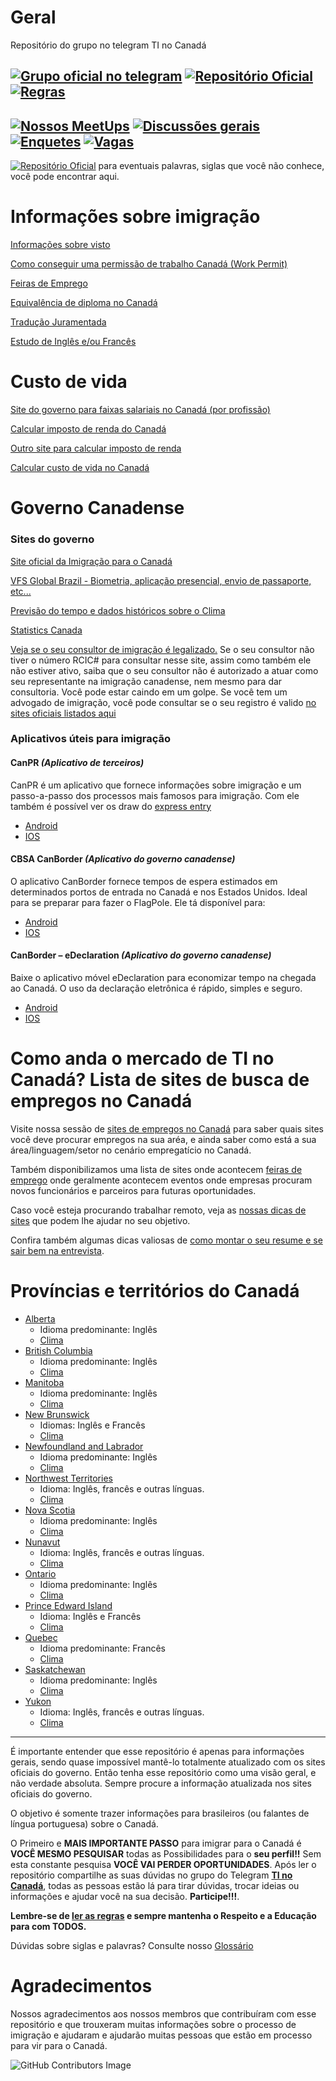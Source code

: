 # Geral

Repositório do grupo no telegram TI no Canadá

[![Grupo oficial no telegram](https://img.shields.io/badge/Telegram-2CA5E0?style=flat&logo=telegram&logoColor=white&label=Grupo%20Oficial)](https://t.me/tinocanada) [![Repositório Oficial](https://img.shields.io/badge/GitHub-100000?style=flat&logo=github&logoColor=white&label=Repositório%20Oficial)](https://github.com/ti-no-canada)
[![Regras](https://img.shields.io/badge/Telegram-2CA5E0?style=flat&logo=telegram&logoColor=white&label=Regras)](https://github.com/ti-no-canada/Geral/blob/master/regras-do-grupo.md)  
---
[![Nossos MeetUps](https://img.shields.io/badge/%F0%9F%95%BAMeetups-Nossos%20meetups%2C%20participe-orange)](https://github.com/ti-no-canada/imigracao-para-o-canada/discussions/categories/meet-up)
[![Discussões gerais](https://img.shields.io/badge/GitHub-181717?style=flat&logo=github&logoColor=white&label=Discussões)](https://github.com/ti-no-canada/imigracao-para-o-canada/discussions) [![Enquetes](https://img.shields.io/badge/GitHub-181717?style=flat&logo=github&logoColor=white&label=Enquetes)](https://github.com/ti-no-canada/imigracao-para-o-canada/discussions/categories/enquetes)  [![Vagas](https://img.shields.io/badge/GitHub-181717?style=flat&logo=github&logoColor=white&label=Vagas)](https://github.com/ti-no-canada/imigracao-para-o-canada/discussions/categories/vagas-no-canad%C3%A1-ou-remota-job)
---


[![Repositório Oficial](https://img.shields.io/badge/GitHub-100000?style=flat&logo=github&logoColor=white&label=Glossário)](https://github.com/ti-no-canada/imigracao-para-o-canada/blob/master/glossario.md) para eventuais palavras, siglas que você não conhece, você pode encontrar aqui.


# Informações sobre imigração

[Informações sobre visto](https://github.com/ti-no-canada/Geral/blob/master/informacoes-gerais-sobre-visto.md)

[Como conseguir uma permissão de trabalho Canadá (Work Permit)](https://github.com/ti-no-canada/imigracao-para-o-canada/blob/master/como-conseguir-um-work-permit-no-canada.md)

[Feiras de Emprego](https://github.com/ti-no-canada/imigracao-para-o-canada/blob/master/Trabalhar%20no%20Canadá/feiras-emprego.md)

[Equivalência de diploma no Canadá](https://github.com/ti-no-canada/Geral/blob/master/equivalencia-de-diploma.md)

[Tradução Juramentada](https://github.com/ti-no-canada/Geral/blob/master/traducao-juramentada.md)

[Estudo de Inglês e/ou Francês](https://github.com/ti-no-canada/imigracao-para-o-canada/blob/master/dicas-de-idiomas.md)

# Custo de vida

[Site do governo para faixas salariais no Canadá (por profissão)](https://www.jobbank.gc.ca/explorecareers)

[Calcular imposto de renda do Canadá](https://www.ey.com/ca/en/services/tax/tax-calculators-2018-personal-tax)

[Outro site para calcular imposto de renda](https://neuvoo.ca/tax-calculator/)

[Calcular custo de vida no Canadá](https://www.numbeo.com/cost-of-living/in/Toronto)

# Governo Canadense

### Sites do governo

[Site oficial da Imigração para o Canadá](https://www.canada.ca/en/services/immigration-citizenship.html)

[VFS Global Brazil - Biometria, aplicação presencial, envio de passaporte, etc...](https://www.vfsglobal.ca/canada/brazil/index.html)

[Previsão do tempo e dados históricos sobre o Clima](https://weather.gc.ca/canada_e.html)

[Statistics Canada](https://www.statcan.gc.ca/eng/start)

[Veja se o seu consultor de imigração é legalizado.](https://iccrc-crcic.ca/find-a-professional/) Se o seu consultor não tiver o número RCIC# para consultar nesse site, assim como também ele não estiver ativo, saiba que o seu consultor não é autorizado a atuar como seu representante na imigração canadense, nem mesmo para dar consultoria. Você pode estar caindo em um golpe. Se você tem um advogado de imigração, você pode consultar se o seu registro é valido [no sites oficiais listados aqui](https://www.canada.ca/en/immigration-refugees-citizenship/services/immigration-citizenship-representative/choose/authorized.html#law-societies)

### Aplicativos úteis para imigração

#### CanPR _(Aplicativo de terceiros)_

CanPR é um aplicativo que fornece informações sobre imigração e um passo-a-passo dos processos mais famosos para imigração. Com ele também é possível ver os draw do [express entry](https://github.com/ti-no-canada/imigracao-para-o-canada/blob/master/informacoes-gerais-sobre-visto.md#o-que-é-express-entry)

- [Android](https://play.google.com/store/apps/details?id=maaz.canpr.myapplication&hl=en_CA)
- [IOS](https://apps.apple.com/ca/app/canpr/id1447024170)

#### CBSA CanBorder _(Aplicativo do governo canadense)_

O aplicativo CanBorder fornece tempos de espera estimados em determinados portos de entrada no Canadá e nos Estados Unidos. Ideal para se preparar para fazer o FlagPole. Ele tá disponível para:

- [Android](https://play.google.com/store/apps/details?id=ca.gc.cbsa.canborder.bwt&hl=en_CA)
- [IOS](https://apps.apple.com/ca/app/cbsa-canborder/id1110491634)

#### CanBorder – eDeclaration _(Aplicativo do governo canadense)_

Baixe o aplicativo móvel eDeclaration para economizar tempo na chegada ao Canadá. O uso da declaração eletrônica é rápido, simples e seguro.

- [Android](https://play.google.com/store/apps/details?id=ca.gc.cbsa.edeclaration&hl=en_CA)
- [IOS](https://apps.apple.com/ca/app/canborder-edeclaration/id1209044444)

# Como anda o mercado de TI no Canadá? Lista de sites de busca de empregos no Canadá

Visite nossa sessão de [sites de empregos no Canadá](https://github.com/ti-no-canada/imigracao-para-o-canada/blob/master/Trabalhar%20no%20Canadá/sites-de-emprego.md) para saber quais sites você deve procurar empregos na sua aréa, e ainda saber como está a sua área/linguagem/setor no cenário empregatício no Canadá.

Também disponibilizamos uma lista de sites onde acontecem [feiras de emprego](https://github.com/ti-no-canada/imigracao-para-o-canada/blob/master/Trabalhar%20no%20Canadá/feiras-emprego.md) onde geralmente acontecem eventos onde empresas procuram novos funcionários e parceiros para futuras oportunidades.

Caso você esteja procurando trabalhar remoto, veja as [nossas dicas de sites](https://github.com/ti-no-canada/imigracao-para-o-canada/blob/master/Trabalhar%20no%20Canadá/trabalho-remoto.md) que podem lhe ajudar no seu objetivo.

Confira também algumas dicas valiosas de [como montar o seu resume e se sair bem na entrevista](https://github.com/ti-no-canada/imigracao-para-o-canada/blob/master/Trabalhar%20no%20Canad%C3%A1/Entrevistas-de-emprego.md).

# Províncias e territórios do Canadá

- [Alberta](https://en.wikipedia.org/wiki/Alberta)
  - Idioma predominante: Inglês
  - [Clima](https://www.currentresults.com/Weather/Canada/Alberta/average-alberta-weather.php)
- [British Columbia](https://en.wikipedia.org/wiki/British_Columbia)
  - Idioma predominante: Inglês
  - [Clima](https://www.currentresults.com/Weather/Canada/British-Columbia/average-british-columbia-weather.php)
- [Manitoba](https://en.wikipedia.org/wiki/Manitoba)
  - Idioma predominante: Inglês
  - [Clima](https://www.currentresults.com/Weather/Canada/Manitoba/average-manitoba-weather.php)
- [New Brunswick](https://en.wikipedia.org/wiki/New_Brunswick)
  - Idiomas: Inglês e Francês
  - [Clima](https://www.currentresults.com/Weather/Canada/New-Brunswick/average-new-brunswick-weather.php)
- [Newfoundland and Labrador](https://en.wikipedia.org/wiki/Newfoundland_and_Labrador)
  - Idioma predominante: Inglês
  - [Clima](https://www.currentresults.com/Weather/Canada/Newfoundland-Labrador/average-newfoundland-labrador-weather.php)
- [Northwest Territories](https://en.wikipedia.org/wiki/Northwest_Territories)
  - Idioma: Inglês, francês e outras línguas.
  - [Clima](https://www.currentresults.com/Weather/Canada/Northwest-Territories/average-northwest-territories-weather.php)
- [Nova Scotia](https://en.wikipedia.org/wiki/Nova_Scotia)
  - Idioma predominante: Inglês
  - [Clima](https://www.currentresults.com/Weather/Canada/Nova-Scotia/average-nova-scotia-weather.php)
- [Nunavut](https://en.wikipedia.org/wiki/Nunavut)
  - Idioma: Inglês, francês e outras línguas.
  - [Clima](https://www.currentresults.com/Weather/Canada/Nunavut/average-nunavut-weather.php)
- [Ontario](https://en.wikipedia.org/wiki/Ontario)
  - Idioma predominante: Inglês
  - [Clima](https://www.currentresults.com/Weather/Canada/Ontario/average-ontario-weather.php)
- [Prince Edward Island](https://en.wikipedia.org/wiki/Prince_Edward_Island)
  - Idioma: Inglês e Francês
  - [Clima](https://www.currentresults.com/Weather/Canada/Prince-Edward-Island/average-prince-edward-island-weather.php)
- [Quebec](https://en.wikipedia.org/wiki/Quebec)
  - Idioma predominante: Francês
  - [Clima](https://www.currentresults.com/Weather/Canada/Quebec/average-quebec-weather.php)
- [Saskatchewan](https://en.wikipedia.org/wiki/Saskatchewan)
  - Idioma predominante: Inglês
  - [Clima](https://www.currentresults.com/Weather/Canada/Saskatchewan/average-saskatchewan-weather.php)
- [Yukon](https://en.wikipedia.org/wiki/Yukon)
  - Idioma: Inglês, francês e outras línguas.
  - [Clima](https://www.currentresults.com/Weather/Canada/Yukon/average-yukon-weather.php)

---

É importante entender que esse repositório é apenas para informações gerais, sendo quase impossível mantê-lo totalmente atualizado com os sites oficiais do governo. Então tenha esse repositório como uma visão geral, e não verdade absoluta. Sempre procure a informação atualizada nos sites oficiais do governo.

O objetivo é somente trazer informações para brasileiros (ou falantes de língua portuguesa) sobre o Canadá.

O Primeiro e **MAIS IMPORTANTE PASSO** para imigrar para o Canadá é **VOCÊ MESMO PESQUISAR** todas as Possibilidades para o **seu perfil!!**
Sem esta constante pesquisa **VOCÊ VAI PERDER OPORTUNIDADES**.
Após ler o repositório compartilhe as suas dúvidas no grupo do Telegram **[TI no Canadá](https://t.me/ti_no_canada)**, todas as pessoas estão lá para tirar dúvidas, trocar ideias ou informações e ajudar você na sua decisão. **Participe!!!**.

**Lembre-se de [ler as regras](https://github.com/ti-no-canada/imigracao-para-o-canada/blob/master/regras-do-grupo.md) e sempre mantenha o Respeito e a Educação para com TODOS.**

Dúvidas sobre siglas e palavras? Consulte nosso [Glossário](https://github.com/ti-no-canada/imigracao-para-o-canada/blob/master/glossario.md)

# Agradecimentos

Nossos agradecimentos aos nossos membros que contribuíram com esse repositório e que trouxeram muitas informações sobre o processo de imigração e ajudaram e ajudarão muitas pessoas que estão em processo para vir para o Canadá.

![GitHub Contributors Image](https://contrib.rocks/image?repo=ti-no-canada/imigracao-para-o-canada)
